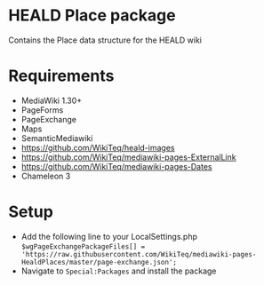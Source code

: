 # HEALD Place package
Contains the Place data structure for the HEALD wiki

# Requirements

* MediaWiki 1.30+
* PageForms
* PageExchange
* Maps
* SemanticMediawiki
* https://github.com/WikiTeq/heald-images
* https://github.com/WikiTeq/mediawiki-pages-ExternalLink
* https://github.com/WikiTeq/mediawiki-pages-Dates
* Chameleon 3

# Setup

* Add the following line to your LocalSettings.php `$wgPageExchangePackageFiles[] = 'https://raw.githubusercontent.com/WikiTeq/mediawiki-pages-HealdPlaces/master/page-exchange.json';`
* Navigate to `Special:Packages` and install the package
